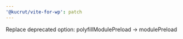 ```yaml
---
'@kucrut/vite-for-wp': patch
---
```


Replace deprecated option: polyfillModulePreload -> modulePreload
